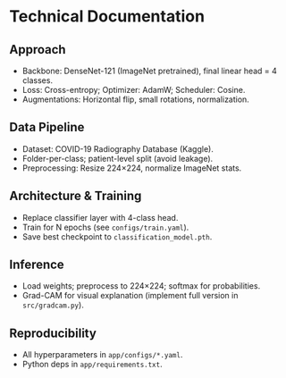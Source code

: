 # Technical Documentation

## Approach
- Backbone: DenseNet-121 (ImageNet pretrained), final linear head = 4 classes.
- Loss: Cross-entropy; Optimizer: AdamW; Scheduler: Cosine.
- Augmentations: Horizontal flip, small rotations, normalization.

## Data Pipeline
- Dataset: COVID-19 Radiography Database (Kaggle).
- Folder-per-class; patient-level split (avoid leakage).
- Preprocessing: Resize 224×224, normalize ImageNet stats.

## Architecture & Training
- Replace classifier layer with 4-class head.
- Train for N epochs (see `configs/train.yaml`).
- Save best checkpoint to `classification_model.pth`.

## Inference
- Load weights; preprocess to 224×224; softmax for probabilities.
- Grad-CAM for visual explanation (implement full version in `src/gradcam.py`).

## Reproducibility
- All hyperparameters in `app/configs/*.yaml`.
- Python deps in `app/requirements.txt`.
